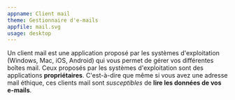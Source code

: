 ```yaml
---
appname: Client mail
theme: Gestionnaire d'e-mails
appfile: mail.svg
usage: desktop
---
```

Un client mail est une application proposé par les systèmes d'exploitation (Windows, Mac, iOS, Android) qui vous permet de gérer vos différentes boîtes mail. Ceux proposés par les systèmes d'exploitation sont des applications **propriétaires**. C'est-à-dire que même si vous avez une adresse mail éthique, ces clients mail sont *susceptibles* de **lire les données de vos e-mails**.